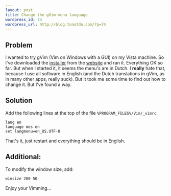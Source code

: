 ```yaml
--- 
layout: post
title: Change the gVim menu language
wordpress_id: 74
wordpress_url: http://blog.tonotdo.com/?p=74
---
```


## Problem
I wanted to try gVim (Vim on Windows with a GUI) on my Vista machine. So I've downloaded the [installer](http://www.vim.org/download.php#pc) from the [website](http://www.vim.org/) and ran it. Everything OK so far. But when I started it, it seems the menu's are in Dutch. I **really** hate that, because I use all software in English (and the Dutch translations in gVim, as in many other apps, really suck).
But it took me some time to find out how to change it. But I've found a way.

## Solution
Add the following lines at the top of the file `%PROGRAM_FILES%/Vim/_vimrc`.

    lang en
    language mes en
    set langmenu=en_US.UTF-8

That's it, just restart and everything should be in English.

## Additional:
To modify the window size, add:

    winsize 200 50

Enjoy your Vimming...
